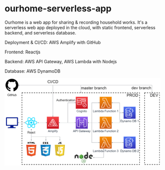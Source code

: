 # ourhome-serverless-app
Ourhome is a web app for sharing & recording household works. It's a serverless web app deployed in the cloud, with static frontend, serverless backend, and serverless database.

Deployment & CI/CD: AWS Amplify with GitHub

Frontend: Reactjs

Backend: AWS API Gateway, AWS Lambda with Nodejs

Database: AWS DynamoDB

<img src="https://github.com/Ao99/ourhome-serverless-app/blob/master/public/architecture.png" alt="Architecture">